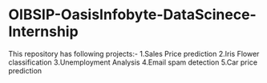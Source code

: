 # OIBSIP-OasisInfobyte-DataScinece-Internship
This repository has following projects:- 1.Sales Price prediction  2.Iris Flower classification  3.Unemployment Analysis  4.Email spam detection  5.Car price prediction
